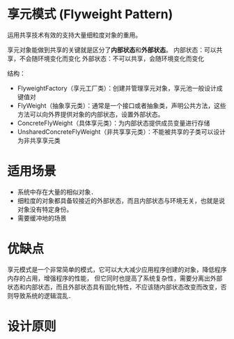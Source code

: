 # 享元模式 (Flyweight Pattern)
运用共享技术有效的支持大量细粒度对象的重用。

享元对象能做到共享的关键就是区分了**内部状态**和**外部状态**。
内部状态：可以共享，不会随环境变化而变化
外部状态：不可以共享，会随环境变化而变化

结构：
- FlyweightFactory（享元工厂类）：创建并管理享元对象，享元池一般设计成键值对
- FlyWeight（抽象享元类）：通常是一个接口或者抽象类，声明公共方法，这些方法可以向外界提供对象的内部状态，设置外部状态。
- ConcreteFlyWeight（具体享元类）：为内部状态提供成员变量进行存储
- UnsharedConcreteFlyWeight（非共享享元类）：不能被共享的子类可以设计为非共享享元类

# 适用场景
- 系统中存在大量的相似对象．
- 细粒度的对象都具备较接近的外部状态，而且内部状态与环境无关，也就是说对象没有特定身份。
- 需要缓冲地的场景

# 优缺点
享元模式是一个非常简单的模式，它可以大大减少应用程序创建的对象，降低程序内存的占用，增强程序的性能，
但它同时也提高了系统复杂性，需要分离出外部状态和内部状态，而且外部状态具有固化特性，不应该随内部状态改变而改变，否则导致系统的逻辑混乱．

# 设计原则
